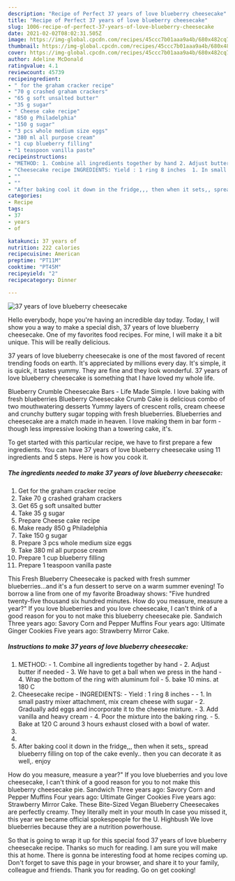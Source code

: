```yaml
---
description: "Recipe of Perfect 37 years of love blueberry cheesecake"
title: "Recipe of Perfect 37 years of love blueberry cheesecake"
slug: 1006-recipe-of-perfect-37-years-of-love-blueberry-cheesecake
date: 2021-02-02T08:02:31.505Z
image: https://img-global.cpcdn.com/recipes/45ccc7b01aaa9a4b/680x482cq70/37-years-of-love-blueberry-cheesecake-recipe-main-photo.jpg
thumbnail: https://img-global.cpcdn.com/recipes/45ccc7b01aaa9a4b/680x482cq70/37-years-of-love-blueberry-cheesecake-recipe-main-photo.jpg
cover: https://img-global.cpcdn.com/recipes/45ccc7b01aaa9a4b/680x482cq70/37-years-of-love-blueberry-cheesecake-recipe-main-photo.jpg
author: Adeline McDonald
ratingvalue: 4.1
reviewcount: 45739
recipeingredient:
- " for the graham cracker recipe"
- "70 g crashed graham crackers"
- "65 g soft unsalted butter"
- "35 g sugar"
- " Cheese cake recipe"
- "850 g Philadelphia"
- "150 g sugar"
- "3 pcs whole medium size eggs"
- "380 ml all purpose cream"
- "1 cup blueberry filling"
- "1 teaspoon vanilla paste"
recipeinstructions:
- "METHOD: 1. Combine all ingredients together by hand 2. Adjust butter if needed 3. We have to get a ball when we press in the hand  4. Wrap the bottom of the ring with aluminum foil 5. bake 10 mins. at 180 C"
- "Cheesecake recipe INGREDIENTS: Yield : 1 ring 8 inches  1. In small pastry mixer attachment, mix cream cheese with sugar 2. Gradually add eggs and incorporate it to the cheese mixture. 3. Add vanilla and heavy cream  4. Poor the mixture into the baking ring. 5. Bake at 120 C around 3 hours exhaust closed with a bowl of water."
- ""
- ""
- "After baking cool it down in the fridge,,, then when it sets,, spread blueberry filling on top of the cake evenly.. then you can decorate it as well,. enjoy"
categories:
- Recipe
tags:
- 37
- years
- of

katakunci: 37 years of 
nutrition: 222 calories
recipecuisine: American
preptime: "PT11M"
cooktime: "PT45M"
recipeyield: "2"
recipecategory: Dinner

---
```



![37 years of love blueberry cheesecake](https://img-global.cpcdn.com/recipes/45ccc7b01aaa9a4b/680x482cq70/37-years-of-love-blueberry-cheesecake-recipe-main-photo.jpg)

Hello everybody, hope you're having an incredible day today. Today, I will show you a way to make a special dish, 37 years of love blueberry cheesecake. One of my favorites food recipes. For mine, I will make it a bit unique. This will be really delicious.

37 years of love blueberry cheesecake is one of the most favored of recent trending foods on earth. It's appreciated by millions every day. It's simple, it is quick, it tastes yummy. They are fine and they look wonderful. 37 years of love blueberry cheesecake is something that I have loved my whole life.

Blueberry Crumble Cheesecake Bars - Life Made Simple. I love baking with fresh blueberries Blueberry Cheesecake Crumb Cake is delicious combo of two mouthwatering desserts Yummy layers of crescent rolls, cream cheese and crunchy buttery sugar topping with fresh blueberries. Blueberries and cheesecake are a match made in heaven. I love making them in bar form - though less impressive looking than a towering cake, it&#39;s.


To get started with this particular recipe, we have to first prepare a few ingredients. You can have 37 years of love blueberry cheesecake using 11 ingredients and 5 steps. Here is how you cook it.

<!--inarticleads1-->

##### The ingredients needed to make 37 years of love blueberry cheesecake:

1. Get  for the graham cracker recipe
1. Take 70 g crashed graham crackers
1. Get 65 g soft unsalted butter
1. Take 35 g sugar
1. Prepare  Cheese cake recipe
1. Make ready 850 g Philadelphia
1. Take 150 g sugar
1. Prepare 3 pcs whole medium size eggs
1. Take 380 ml all purpose cream
1. Prepare 1 cup blueberry filling
1. Prepare 1 teaspoon vanilla paste


This Fresh Blueberry Cheesecake is packed with fresh summer blueberries…and it&#39;s a fun dessert to serve on a warm summer evening! To borrow a line from one of my favorite Broadway shows: &#34;Five hundred twenty-five thousand six hundred minutes. How do you measure, measure a year?&#34; If you love blueberries and you love cheesecake, I can&#39;t think of a good reason for you to not make this blueberry cheesecake pie. Sandwich Three years ago: Savory Corn and Pepper Muffins Four years ago: Ultimate Ginger Cookies Five years ago: Strawberry Mirror Cake. 

<!--inarticleads2-->

##### Instructions to make 37 years of love blueberry cheesecake:

1. METHOD: - 1. Combine all ingredients together by hand - 2. Adjust butter if needed - 3. We have to get a ball when we press in the hand  - 4. Wrap the bottom of the ring with aluminum foil - 5. bake 10 mins. at 180 C
1. Cheesecake recipe - INGREDIENTS: - Yield : 1 ring 8 inches -  - 1. In small pastry mixer attachment, mix cream cheese with sugar - 2. Gradually add eggs and incorporate it to the cheese mixture. - 3. Add vanilla and heavy cream  - 4. Poor the mixture into the baking ring. - 5. Bake at 120 C around 3 hours exhaust closed with a bowl of water.
1. 
1. 
1. After baking cool it down in the fridge,,, then when it sets,, spread blueberry filling on top of the cake evenly.. then you can decorate it as well,. enjoy


How do you measure, measure a year?&#34; If you love blueberries and you love cheesecake, I can&#39;t think of a good reason for you to not make this blueberry cheesecake pie. Sandwich Three years ago: Savory Corn and Pepper Muffins Four years ago: Ultimate Ginger Cookies Five years ago: Strawberry Mirror Cake. These Bite-Sized Vegan Blueberry Cheesecakes are perfectly creamy. They literally melt in your mouth In case you missed it, this year we became official spokespeople for the U. Highbush We love blueberries because they are a nutrition powerhouse. 

So that is going to wrap it up for this special food 37 years of love blueberry cheesecake recipe. Thanks so much for reading. I am sure you will make this at home. There is gonna be interesting food at home recipes coming up. Don't forget to save this page in your browser, and share it to your family, colleague and friends. Thank you for reading. Go on get cooking!
